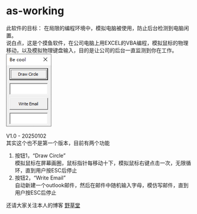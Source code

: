 # as-working  
此软件的目标： 在局限的编程环境中，模拟电脑被使用，防止后台检测到电脑闲置。  
说白点，这是个摸鱼软件，在公司电脑上用EXCEL的VBA编程，模拟鼠标的物理移动，以及模拟物理键盘输入，目的是让公司的后台一直监测到你在工作。  
![image](https://github.com/Tao314/as-working/blob/main/IMG/Snipaste_2025-01-06_13-43-49.png)  

V1.0 - 20250102  
其实这个也不是第一个版本，目前有两个功能  
1. 按钮1，“Draw Circle”  
   模拟鼠标在屏幕画圈，鼠标指针每移动十下，模拟鼠标右键点击一次，无限循环，直到用户按ESC后停止  
3. 按钮2，“Write Email”  
   自动新建一个outlook邮件，然后在邮件中随机输入字母，模仿写邮件，直到用户按ESC后停止  
  

还请大家关注本人的博客 [野草堂](https://www.tao314.top)
